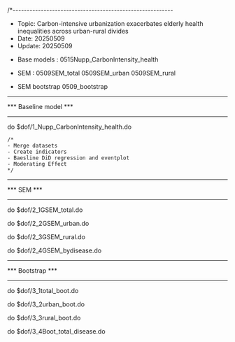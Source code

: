 /*---------------------------------------------------------
* Topic: Carbon-intensive urbanization exacerbates elderly health inequalities across urban-rural divides
* Date: 20250509
* Update: 20250509

- Base models : 0515Nupp_CarbonIntensity_health

- SEM : 
	0509SEM_total
	0509SEM_urban
	0509SEM_rural
	
- SEM bootstrap
	0509_bootstrap



**********************
*** Baseline model ***
**********************

do $dof/1_Nupp_CarbonIntensity_health.do

	/*
	- Merge datasets
	- Create indicators
	- Baesline DiD regression and eventplot
	- Moderating Effect
	*/

	

***********
*** SEM ***
***********	

do $dof/2_1GSEM_total.do

do $dof/2_2GSEM_urban.do

do $dof/2_3GSEM_rural.do

do $dof/2_4GSEM_bydisease.do



*****************
*** Bootstrap ***
*****************

do $dof/3_1total_boot.do

do $dof/3_2urban_boot.do

do $dof/3_3rural_boot.do

do $dof/3_4Boot_total_disease.do

